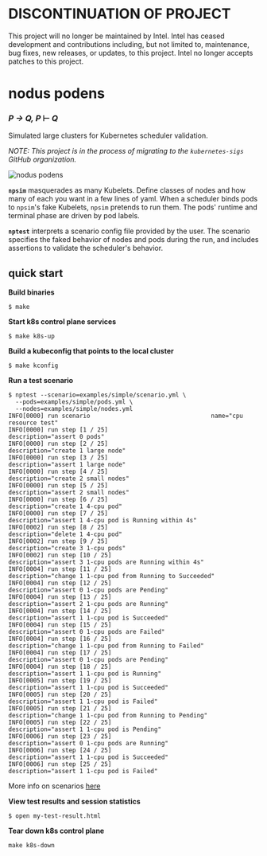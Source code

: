 # DISCONTINUATION OF PROJECT #
This project will no longer be maintained by Intel.
Intel has ceased development and contributions including, but not limited to, maintenance, bug fixes, new releases, or updates, to this project.
Intel no longer accepts patches to this project.
# nodus podens

### _P → Q, P_ ⊢ _Q_

Simulated large clusters for Kubernetes scheduler validation.

_*NOTE:* This project is in the process of migrating to the
`kubernetes-sigs` GitHub organization._

![nodus podens](https://user-images.githubusercontent.com/379372/55267148-baaea080-523d-11e9-9c63-fec89ed663a5.png)

**`npsim`** masquerades as many Kubelets. Define classes of nodes and how many of each you want in a few lines of yaml. When a scheduler binds pods to `npsim`'s fake Kubelets, `npsim` pretends to run them. The pods' runtime and terminal phase are driven by pod labels.

**`nptest`** interprets a scenario config file provided by the user. The scenario specifies the faked behavior of nodes and pods during the run, and includes assertions to validate the scheduler's behavior.

## quick start

**Build binaries**

`$ make`

**Start k8s control plane services**

`$ make k8s-up`

**Build a kubeconfig that points to the local cluster**

`$ make kconfig`

**Run a test scenario**

```
$ nptest --scenario=examples/simple/scenario.yml \
  --pods=examples/simple/pods.yml \
  --nodes=examples/simple/nodes.yml
INFO[0000] run scenario                                  name="cpu resource test"
INFO[0000] run step [1 / 25]                             description="assert 0 pods"
INFO[0000] run step [2 / 25]                             description="create 1 large node"
INFO[0000] run step [3 / 25]                             description="assert 1 large node"
INFO[0000] run step [4 / 25]                             description="create 2 small nodes"
INFO[0000] run step [5 / 25]                             description="assert 2 small nodes"
INFO[0000] run step [6 / 25]                             description="create 1 4-cpu pod"
INFO[0000] run step [7 / 25]                             description="assert 1 4-cpu pod is Running within 4s"
INFO[0002] run step [8 / 25]                             description="delete 1 4-cpu pod"
INFO[0002] run step [9 / 25]                             description="create 3 1-cpu pods"
INFO[0002] run step [10 / 25]                            description="assert 3 1-cpu pods are Running within 4s"
INFO[0004] run step [11 / 25]                            description="change 1 1-cpu pod from Running to Succeeded"
INFO[0004] run step [12 / 25]                            description="assert 0 1-cpu pods are Pending"
INFO[0004] run step [13 / 25]                            description="assert 2 1-cpu pods are Running"
INFO[0004] run step [14 / 25]                            description="assert 1 1-cpu pod is Succeeded"
INFO[0004] run step [15 / 25]                            description="assert 0 1-cpu pods are Failed"
INFO[0004] run step [16 / 25]                            description="change 1 1-cpu pod from Running to Failed"
INFO[0004] run step [17 / 25]                            description="assert 0 1-cpu pods are Pending"
INFO[0004] run step [18 / 25]                            description="assert 1 1-cpu pod is Running"
INFO[0005] run step [19 / 25]                            description="assert 1 1-cpu pod is Succeeded"
INFO[0005] run step [20 / 25]                            description="assert 1 1-cpu pod is Failed"
INFO[0005] run step [21 / 25]                            description="change 1 1-cpu pod from Running to Pending"
INFO[0005] run step [22 / 25]                            description="assert 1 1-cpu pod is Pending"
INFO[0006] run step [23 / 25]                            description="assert 0 1-cpu pods are Running"
INFO[0006] run step [24 / 25]                            description="assert 1 1-cpu pod is Succeeded"
INFO[0006] run step [25 / 25]                            description="assert 1 1-cpu pod is Failed"
```

More info on scenarios [here](doc/scenario.md)

**View test results and session statistics**

`$ open my-test-result.html`

**Tear down k8s control plane**

`make k8s-down`
